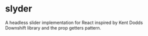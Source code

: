 # slyder
A headless slider implementation for React inspired by Kent Dodds Downshift library and the prop getters pattern.
